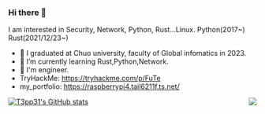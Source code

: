 ### Hi there 👋
I am interested in Security, Network, Python, Rust...Linux.
Python(2017~)
Rust(2021/12/23~)

- 🔭 I graduated at Chuo university, faculty of Global infomatics in 2023.
- 🌱 I’m currently learning Rust,Python,Network.
- 📖 I'm engineer.
- TryHackMe: https://tryhackme.com/p/FuTe
- my_portfolio: https://raspberrypi4.tail6211f.ts.net/
<!--
**Fu-Te/Fu-Te** is a ✨ _special_ ✨ repository because its `README.md` (this file) appears on your GitHub profile.

Here are some ideas to get you started:


- 👯 I’m looking to collaborate on ...
- 🤔 I’m looking for help with ...
- 💬 Ask me about ...
- 📫 How to reach me: ...
- 😄 Pronouns: ...
- ⚡ Fun fact: ...
-->
[![T3pp31's GitHub stats](https://github-readme-stats.vercel.app/api?username=T3pp31&theme=vue-dark&show_icons=true)](https://github.com/T3pp31/github-readme-stats)
<a href="https://github.com/anuraghazra/github-readme-stats">
  <img align="right" src="https://github-readme-stats.vercel.app/api/top-langs/?username=T3pp31" />
</a>
